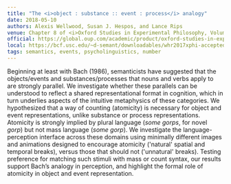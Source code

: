 ```yaml
---
title: "The <i>object : substance :: event : process</i> analogy"
date: 2018-05-10
authors: Alexis Wellwood, Susan J. Hespos, and Lance Rips
venue: Chapter 8 of <i>Oxford Studies in Experimental Philosophy, Volume 2</i>, Oxford University Press
official: https://global.oup.com/academic/product/oxford-studies-in-experimental-philosophy-volume-2-9780198815259
local: https://bcf.usc.edu/~d-semant/downloadables/whr2017xphi-accepted.pdf
tags: semantics, events, psycholinguistics, number
---
```


Beginning at least with Bach (1986), semanticists have suggested that the objects/events and substances/processes that nouns and verbs apply to are strongly parallel. We investigate whether these parallels can be understood to reflect a shared representational format in cognition, which in turn underlies aspects of the intuitive metaphysics of these categories. We hypothesized that a way of counting (atomicity) is necessary for object and event representations, unlike substance or process representations. Atomicity is strongly implied by plural language (*some gorps*, for novel *gorp*) but not mass language (*some gorp*). We investigate the language-perception interface across these domains using minimally different images and animations designed to encourage atomicity ('natural' spatial and temporal breaks), versus those that should not ('unnatural' breaks). Testing preference for matching such stimuli with mass or count syntax, our results support Bach’s analogy in perception, and highlight the formal role of atomicity in object and event representation.